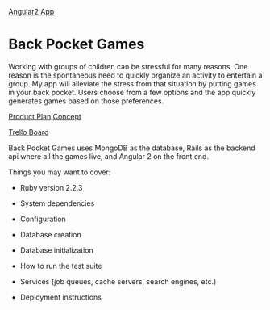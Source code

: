 [Angular2 App](https://github.com/rmtolmach/frontpocket)
# Back Pocket Games

Working with groups of children can be stressful for many reasons. One reason is the spontaneous need to quickly organize an activity to entertain a group. My app will alleviate the stress from that situation by putting games in your back pocket. Users choose from a few options and the app quickly generates games based on those preferences.

[Product Plan](https://gist.github.com/rmtolmach/fd41a25e9926ea6f925e)
[Concept](https://gist.github.com/rmtolmach/0d6fbd14be3d49e81e15)

[Trello Board](https://trello.com/b/2h45Luv0/backpocket-games)

Back Pocket Games uses MongoDB as the database, Rails as the backend api where all the games live, and Angular 2 on the front end. 

Things you may want to cover:

* Ruby version 2.2.3

* System dependencies

* Configuration

* Database creation

* Database initialization

* How to run the test suite

* Services (job queues, cache servers, search engines, etc.)

* Deployment instructions
